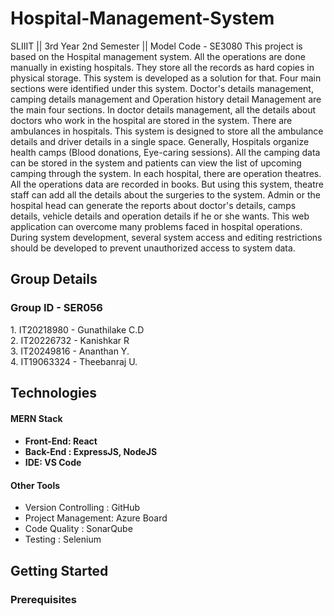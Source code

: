 # Hospital-Management-System
SLIIIT || 3rd Year 2nd Semester || Model Code - SE3080
This project is based on the Hospital management system. All the operations are done manually in existing hospitals.
They store all the records as hard copies in physical storage. This system is developed as a solution for that. Four
main sections were identified under this system. Doctor's details management, camping details management and
Operation history detail Management are the main four sections. In doctor details management, all the details about
doctors who work in the hospital are stored in the system. There are ambulances in hospitals. This system is designed
to store all the ambulance details and driver details in a single space. Generally, Hospitals organize health camps
(Blood donations, Eye-caring sessions). All the camping data can be stored in the system and patients can view the
list of upcoming camping through the system. In each hospital, there are operation theatres. All the operations data
are recorded in books. But using this system, theatre staff can add all the details about the surgeries to the system.
Admin or the hospital head can generate the reports about doctor's details, camps details, vehicle details and
operation details if he or she wants. This web application can overcome many problems faced in hospital operations.
During system development, several system access and editing restrictions should be developed to prevent
unauthorized access to system data.

## Group Details
<h3>Group ID - SER056</h3>
1. IT20218980 - Gunathilake C.D <br>
2. IT20226732 - Kanishkar R <br>
3. IT20249816 - Ananthan Y. <br>
4. IT19063324 - Theebanraj U. <br>

## Technologies
<h4>MERN Stack<h4>
<ul>
  <li> Front-End: React </li>
  <li> Back-End : ExpressJS, NodeJS </li>
  <li> IDE: VS Code </li>
 </ul>
 
 <h4> Other Tools </h4>
 <ul>
  <li> Version Controlling : GitHub </li>
  <li> Project Management: Azure Board </li>
  <li> Code Quality : SonarQube </li>
  <li> Testing : Selenium </li>
 </ul>
 
 ## Getting Started
 
 <h3> Prerequisites </h3>
 
